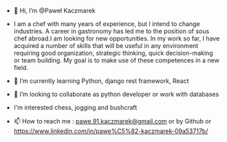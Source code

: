 - 👋 Hi, I’m @Paweł Kaczmarek
- 
    I am a chef with many years of experience, but I intend to change industries.
A career in gastronomy has led me to the position of sous chef abroad.I am looking for new opportunities. In my work so far,
I have acquired a number of skills that will be useful in any environment requiring
good organization, strategic thinking, quick decision-making or team building.
My goal is to make use of these competences in a new field.



- 🌱 I’m currently learning Python, django rest framework, React
- 💞️ I’m looking to collaborate as python developer or work with databases
-    I'm interested chess, jogging and bushcraft
- 📫 How to reach me : pawe.91.kaczmarek@gmail.com or by Github or https://www.linkedin.com/in/pawe%C5%82-kaczmarek-09a53717b/


<!---
Packerson/Packerson is a ✨ special ✨ repository because its `README.md` (this file) appears on your GitHub profile.
You can click the Preview link to take a look at your changes.
--->

